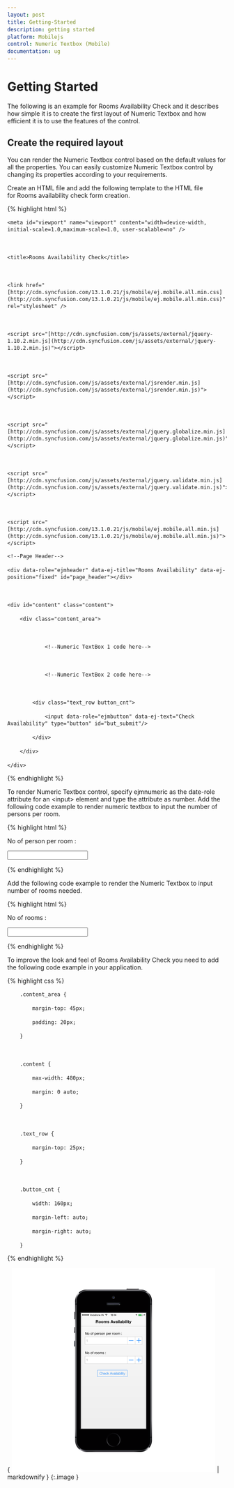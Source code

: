 ```yaml
---
layout: post
title: Getting-Started
description: getting started
platform: Mobilejs
control: Numeric Textbox (Mobile)
documentation: ug
---
```


# Getting Started

The following is an example for Rooms Availability Check and it describes how simple it is to create the first layout of Numeric Textbox and how efficient it is to use the features of the control.

## Create the required layout

You can render the Numeric Textbox control based on the default values for all the properties. You can easily customize Numeric Textbox control by changing its properties according to your requirements.

Create an HTML file and add the following template to the HTML file for Rooms availability check form creation.

{% highlight html %}



<!DOCTYPE html>

<html>

<head>



    <meta id="viewport" name="viewport" content="width=device-width, initial-scale=1.0,maximum-scale=1.0, user-scalable=no" />



    <title>Rooms Availability Check</title>



    <link href="[http://cdn.syncfusion.com/13.1.0.21/js/mobile/ej.mobile.all.min.css](http://cdn.syncfusion.com/13.1.0.21/js/mobile/ej.mobile.all.min.css)" rel="stylesheet" />



    <script src="[http://cdn.syncfusion.com/js/assets/external/jquery-1.10.2.min.js](http://cdn.syncfusion.com/js/assets/external/jquery-1.10.2.min.js)"></script>



    <script src="[http://cdn.syncfusion.com/js/assets/external/jsrender.min.js](http://cdn.syncfusion.com/js/assets/external/jsrender.min.js)"></script>



    <script src="[http://cdn.syncfusion.com/js/assets/external/jquery.globalize.min.js](http://cdn.syncfusion.com/js/assets/external/jquery.globalize.min.js)"></script>



    <script src="[http://cdn.syncfusion.com/js/assets/external/jquery.validate.min.js](http://cdn.syncfusion.com/js/assets/external/jquery.validate.min.js)"></script>



    <script src="[http://cdn.syncfusion.com/13.1.0.21/js/mobile/ej.mobile.all.min.js](http://cdn.syncfusion.com/13.1.0.21/js/mobile/ej.mobile.all.min.js)"> </script>



</head>



<body>

    <!--Page Header-->

    <div data-role="ejmheader" data-ej-title="Rooms Availability" data-ej-position="fixed" id="page_header"></div>



    <div id="content" class="content">

        <div class="content_area">



                <!--Numeric TextBox 1 code here-->



                <!--Numeric TextBox 2 code here-->



            <div class="text_row button_cnt">

                <input data-role="ejmbutton" data-ej-text="Check Availability" type="button" id="but_submit"/>

            </div>

        </div>

    </div>    

</body>

</html>





{% endhighlight %}



To render Numeric Textbox control, specify ejmnumeric as the date-role attribute for an &lt;input&gt; element and type the attribute as number. Add the following code example to render numeric textbox to input the number of persons per room.

{% highlight html %}



<!--Numeric TextBox 1 code-->



<div class="text_row">



   <label>No of person per room :</label>



   <input data-role="ejmnumeric" data-ej-watermarktext="1" data-ej-showspinbutton="true" data-ej-minvalue="1" data-ej-maxvalue="6" type="number" name="person" id="persontext" />



</div>





{% endhighlight %}



Add the following code example to render the Numeric Textbox to input number of rooms needed.

{% highlight html %}



<!--Numeric TextBox 2 code-->



<div class="text_row">



   <label>No of rooms :</label>



   <input data-role="ejmnumeric" data-ej-watermarktext="1" data-ej-showspinbutton="true" data-ej-minvalue="1" data-ej-maxvalue="5" type="number" name="rooms" id="roomstxt" />



</div>





{% endhighlight %}



To improve the look and feel of Rooms Availability Check you need to add the following code example in your application.

{% highlight css %}



        .content_area {

            margin-top: 45px;

            padding: 20px;

        }



        .content {

            max-width: 480px;

            margin: 0 auto;

        }



        .text_row {

            margin-top: 25px;

        }



        .button_cnt {

            width: 160px;

            margin-left: auto;

            margin-right: auto;

        }





{% endhighlight %}





{ ![C:/Users/sridhar.SYNCLAPN3965/Downloads/mockup/IMG_0539_iphone5s_spacegrey_portrait.png](Getting-Started_images/Getting-Started_img1.png) | markdownify }
{:.image }


